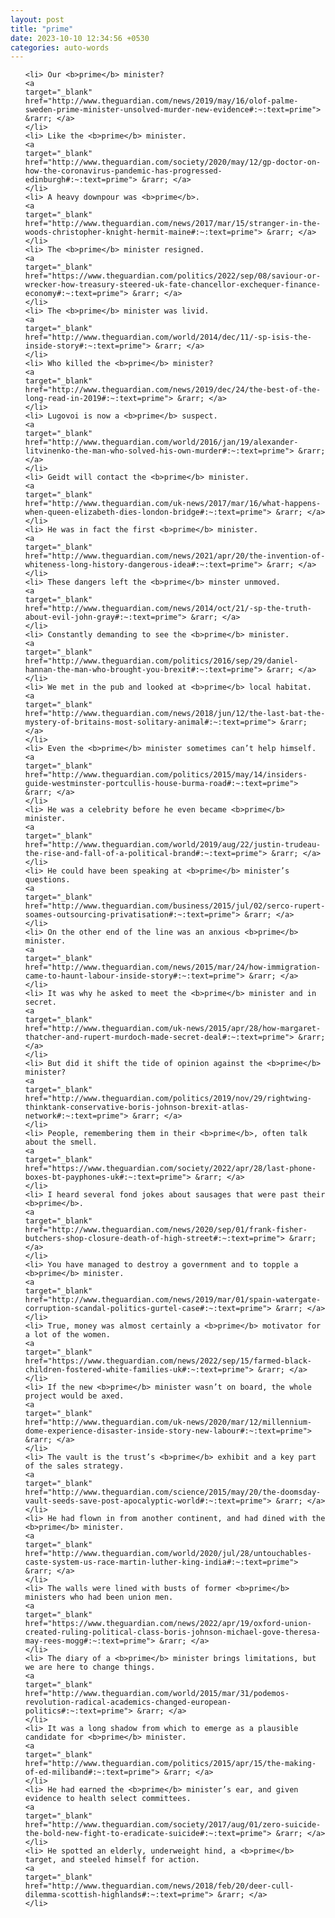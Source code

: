 ```yaml
---
layout: post
title: "prime"
date: 2023-10-10 12:34:56 +0530
categories: auto-words
---
```

<ol>

    <li> Our <b>prime</b> minister?
    <a 
    target="_blank" 
    href="http://www.theguardian.com/news/2019/may/16/olof-palme-sweden-prime-minister-unsolved-murder-new-evidence#:~:text=prime"> &rarr; </a>
    </li>
    <li> Like the <b>prime</b> minister.
    <a 
    target="_blank" 
    href="http://www.theguardian.com/society/2020/may/12/gp-doctor-on-how-the-coronavirus-pandemic-has-progressed-edinburgh#:~:text=prime"> &rarr; </a>
    </li>
    <li> A heavy downpour was <b>prime</b>.
    <a 
    target="_blank" 
    href="http://www.theguardian.com/news/2017/mar/15/stranger-in-the-woods-christopher-knight-hermit-maine#:~:text=prime"> &rarr; </a>
    </li>
    <li> The <b>prime</b> minister resigned.
    <a 
    target="_blank" 
    href="https://www.theguardian.com/politics/2022/sep/08/saviour-or-wrecker-how-treasury-steered-uk-fate-chancellor-exchequer-finance-economy#:~:text=prime"> &rarr; </a>
    </li>
    <li> The <b>prime</b> minister was livid.
    <a 
    target="_blank" 
    href="http://www.theguardian.com/world/2014/dec/11/-sp-isis-the-inside-story#:~:text=prime"> &rarr; </a>
    </li>
    <li> Who killed the <b>prime</b> minister?
    <a 
    target="_blank" 
    href="http://www.theguardian.com/news/2019/dec/24/the-best-of-the-long-read-in-2019#:~:text=prime"> &rarr; </a>
    </li>
    <li> Lugovoi is now a <b>prime</b> suspect.
    <a 
    target="_blank" 
    href="http://www.theguardian.com/world/2016/jan/19/alexander-litvinenko-the-man-who-solved-his-own-murder#:~:text=prime"> &rarr; </a>
    </li>
    <li> Geidt will contact the <b>prime</b> minister.
    <a 
    target="_blank" 
    href="http://www.theguardian.com/uk-news/2017/mar/16/what-happens-when-queen-elizabeth-dies-london-bridge#:~:text=prime"> &rarr; </a>
    </li>
    <li> He was in fact the first <b>prime</b> minister.
    <a 
    target="_blank" 
    href="http://www.theguardian.com/news/2021/apr/20/the-invention-of-whiteness-long-history-dangerous-idea#:~:text=prime"> &rarr; </a>
    </li>
    <li> These dangers left the <b>prime</b> minster unmoved.
    <a 
    target="_blank" 
    href="http://www.theguardian.com/news/2014/oct/21/-sp-the-truth-about-evil-john-gray#:~:text=prime"> &rarr; </a>
    </li>
    <li> Constantly demanding to see the <b>prime</b> minister.
    <a 
    target="_blank" 
    href="http://www.theguardian.com/politics/2016/sep/29/daniel-hannan-the-man-who-brought-you-brexit#:~:text=prime"> &rarr; </a>
    </li>
    <li> We met in the pub and looked at <b>prime</b> local habitat.
    <a 
    target="_blank" 
    href="http://www.theguardian.com/news/2018/jun/12/the-last-bat-the-mystery-of-britains-most-solitary-animal#:~:text=prime"> &rarr; </a>
    </li>
    <li> Even the <b>prime</b> minister sometimes can’t help himself.
    <a 
    target="_blank" 
    href="http://www.theguardian.com/politics/2015/may/14/insiders-guide-westminster-portcullis-house-burma-road#:~:text=prime"> &rarr; </a>
    </li>
    <li> He was a celebrity before he even became <b>prime</b> minister.
    <a 
    target="_blank" 
    href="http://www.theguardian.com/world/2019/aug/22/justin-trudeau-the-rise-and-fall-of-a-political-brand#:~:text=prime"> &rarr; </a>
    </li>
    <li> He could have been speaking at <b>prime</b> minister’s questions.
    <a 
    target="_blank" 
    href="http://www.theguardian.com/business/2015/jul/02/serco-rupert-soames-outsourcing-privatisation#:~:text=prime"> &rarr; </a>
    </li>
    <li> On the other end of the line was an anxious <b>prime</b> minister.
    <a 
    target="_blank" 
    href="http://www.theguardian.com/news/2015/mar/24/how-immigration-came-to-haunt-labour-inside-story#:~:text=prime"> &rarr; </a>
    </li>
    <li> It was why he asked to meet the <b>prime</b> minister and in secret.
    <a 
    target="_blank" 
    href="http://www.theguardian.com/uk-news/2015/apr/28/how-margaret-thatcher-and-rupert-murdoch-made-secret-deal#:~:text=prime"> &rarr; </a>
    </li>
    <li> But did it shift the tide of opinion against the <b>prime</b> minister?
    <a 
    target="_blank" 
    href="http://www.theguardian.com/politics/2019/nov/29/rightwing-thinktank-conservative-boris-johnson-brexit-atlas-network#:~:text=prime"> &rarr; </a>
    </li>
    <li> People, remembering them in their <b>prime</b>, often talk about the smell.
    <a 
    target="_blank" 
    href="https://www.theguardian.com/society/2022/apr/28/last-phone-boxes-bt-payphones-uk#:~:text=prime"> &rarr; </a>
    </li>
    <li> I heard several fond jokes about sausages that were past their <b>prime</b>.
    <a 
    target="_blank" 
    href="http://www.theguardian.com/news/2020/sep/01/frank-fisher-butchers-shop-closure-death-of-high-street#:~:text=prime"> &rarr; </a>
    </li>
    <li> You have managed to destroy a government and to topple a <b>prime</b> minister.
    <a 
    target="_blank" 
    href="http://www.theguardian.com/news/2019/mar/01/spain-watergate-corruption-scandal-politics-gurtel-case#:~:text=prime"> &rarr; </a>
    </li>
    <li> True, money was almost certainly a <b>prime</b> motivator for a lot of the women.
    <a 
    target="_blank" 
    href="https://www.theguardian.com/news/2022/sep/15/farmed-black-children-fostered-white-families-uk#:~:text=prime"> &rarr; </a>
    </li>
    <li> If the new <b>prime</b> minister wasn’t on board, the whole project would be axed.
    <a 
    target="_blank" 
    href="http://www.theguardian.com/uk-news/2020/mar/12/millennium-dome-experience-disaster-inside-story-new-labour#:~:text=prime"> &rarr; </a>
    </li>
    <li> The vault is the trust’s <b>prime</b> exhibit and a key part of the sales strategy.
    <a 
    target="_blank" 
    href="http://www.theguardian.com/science/2015/may/20/the-doomsday-vault-seeds-save-post-apocalyptic-world#:~:text=prime"> &rarr; </a>
    </li>
    <li> He had flown in from another continent, and had dined with the <b>prime</b> minister.
    <a 
    target="_blank" 
    href="http://www.theguardian.com/world/2020/jul/28/untouchables-caste-system-us-race-martin-luther-king-india#:~:text=prime"> &rarr; </a>
    </li>
    <li> The walls were lined with busts of former <b>prime</b> ministers who had been union men.
    <a 
    target="_blank" 
    href="https://www.theguardian.com/news/2022/apr/19/oxford-union-created-ruling-political-class-boris-johnson-michael-gove-theresa-may-rees-mogg#:~:text=prime"> &rarr; </a>
    </li>
    <li> The diary of a <b>prime</b> minister brings limitations, but we are here to change things.
    <a 
    target="_blank" 
    href="http://www.theguardian.com/world/2015/mar/31/podemos-revolution-radical-academics-changed-european-politics#:~:text=prime"> &rarr; </a>
    </li>
    <li> It was a long shadow from which to emerge as a plausible candidate for <b>prime</b> minister.
    <a 
    target="_blank" 
    href="http://www.theguardian.com/politics/2015/apr/15/the-making-of-ed-miliband#:~:text=prime"> &rarr; </a>
    </li>
    <li> He had earned the <b>prime</b> minister’s ear, and given evidence to health select committees.
    <a 
    target="_blank" 
    href="http://www.theguardian.com/society/2017/aug/01/zero-suicide-the-bold-new-fight-to-eradicate-suicide#:~:text=prime"> &rarr; </a>
    </li>
    <li> He spotted an elderly, underweight hind, a <b>prime</b> target, and steeled himself for action.
    <a 
    target="_blank" 
    href="http://www.theguardian.com/news/2018/feb/20/deer-cull-dilemma-scottish-highlands#:~:text=prime"> &rarr; </a>
    </li>